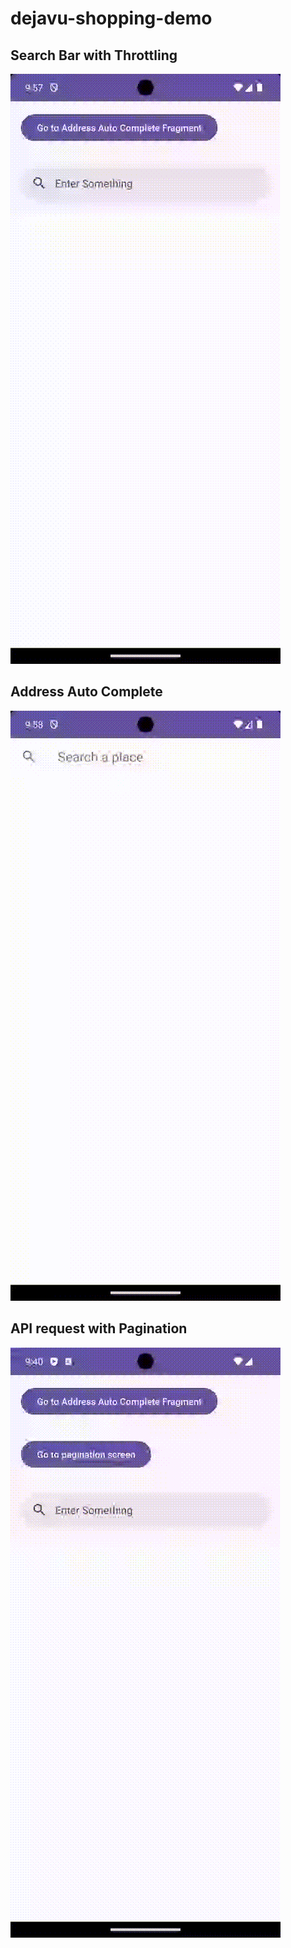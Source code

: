 # dejavu-shopping-demo

## Search Bar with Throttling
![Search Bar with Throttling](./screenshots/search_bar.gif)

## Address Auto Complete
![Address Auto Complete](./screenshots/address_auto_complete.gif)

## API request with Pagination 
![API request with Pagination](./screenshots/swipe-to-refresh.gif)